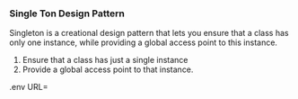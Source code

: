 <h3> Single Ton Design Pattern</h3>

Singleton is a creational design pattern that lets you ensure that a class has only one instance, while providing a global access point to this instance.
<ol>
  <li>
    Ensure that a class has just a single instance
  </li>
  <li>
    Provide a global access point to that instance.
  </li>
</ol>

.env
URL=<your mongodb connection string>
